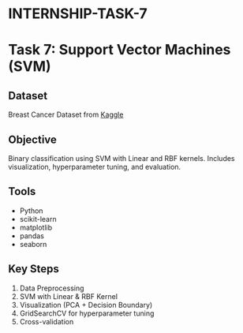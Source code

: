 # INTERNSHIP-TASK-7
# Task 7: Support Vector Machines (SVM)

## Dataset
Breast Cancer Dataset from [Kaggle](https://www.kaggle.com/datasets/yasserh/breast-cancer-dataset)

## Objective
Binary classification using SVM with Linear and RBF kernels. Includes visualization, hyperparameter tuning, and evaluation.

## Tools
- Python
- scikit-learn
- matplotlib
- pandas
- seaborn

## Key Steps
1. Data Preprocessing
2. SVM with Linear & RBF Kernel
3. Visualization (PCA + Decision Boundary)
4. GridSearchCV for hyperparameter tuning
5. Cross-validation


